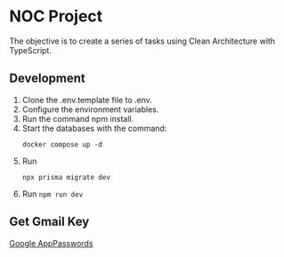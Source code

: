 
# NOC Project
The objective is to create a series of tasks using Clean Architecture with TypeScript.

## Development
1. Clone the .env.template file to .env.
2. Configure the environment variables.
3. Run the command npm install.
4. Start the databases with the command:
   ```
   docker compose up -d
   ```
5. Run 
   ```
   npx prisma migrate dev
   ```
6. Run ```npm run dev```

## Get Gmail Key
[Google AppPasswords](https://myaccount.google.com/u/0/apppasswords)